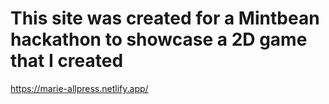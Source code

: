 # This site was created for a Mintbean hackathon to showcase a 2D game that I created

https://marie-allpress.netlify.app/